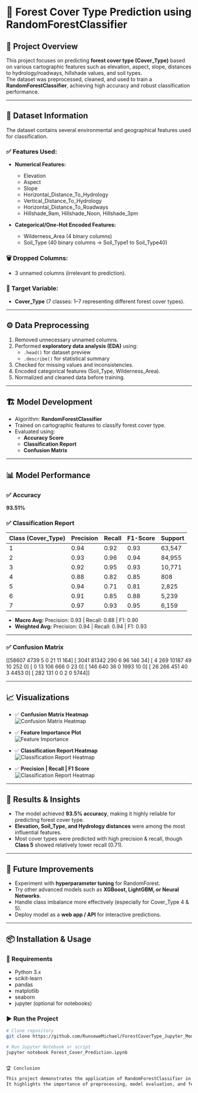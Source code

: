 # 🌲 Forest Cover Type Prediction using RandomForestClassifier  

## 📌 Project Overview  
This project focuses on predicting **forest cover type (Cover_Type)** based on various cartographic features such as elevation, aspect, slope, distances to hydrology/roadways, hillshade values, and soil types.  
The dataset was preprocessed, cleaned, and used to train a **RandomForestClassifier**, achieving high accuracy and robust classification performance.  

---

## 📂 Dataset Information  
The dataset contains several environmental and geographical features used for classification.  

### ✅ Features Used:  
- **Numerical Features:**  
  - Elevation  
  - Aspect  
  - Slope  
  - Horizontal_Distance_To_Hydrology  
  - Vertical_Distance_To_Hydrology  
  - Horizontal_Distance_To_Roadways  
  - Hillshade_9am, Hillshade_Noon, Hillshade_3pm  

- **Categorical/One-Hot Encoded Features:**  
  - Wilderness_Area (4 binary columns)  
  - Soil_Type (40 binary columns → Soil_Type1 to Soil_Type40)  

### 🗑 Dropped Columns:  
- 3 unnamed columns (irrelevant to prediction).  

### 🎯 Target Variable:  
- **Cover_Type** (7 classes: 1–7 representing different forest cover types).  

---

## ⚙️ Data Preprocessing  
1. Removed unnecessary unnamed columns.  
2. Performed **exploratory data analysis (EDA)** using:  
   - `.head()` for dataset preview  
   - `.describe()` for statistical summary  
3. Checked for missing values and inconsistencies.  
4. Encoded categorical features (Soil_Type, Wilderness_Area).  
5. Normalized and cleaned data before training.  

---

## 🏗 Model Development  
- Algorithm: **RandomForestClassifier**  
- Trained on cartographic features to classify forest cover type.  
- Evaluated using:  
  - **Accuracy Score**  
  - **Classification Report**  
  - **Confusion Matrix**  

---

## 📊 Model Performance  

### ✅ Accuracy  
**93.51%**  

### ✅ Classification Report  

| Class (Cover_Type) | Precision | Recall | F1-Score | Support |
|---------------------|-----------|--------|----------|---------|
| 1 | 0.94 | 0.92 | 0.93 | 63,547 |
| 2 | 0.93 | 0.96 | 0.94 | 84,955 |
| 3 | 0.92 | 0.95 | 0.93 | 10,771 |
| 4 | 0.88 | 0.82 | 0.85 | 808 |
| 5 | 0.94 | 0.71 | 0.81 | 2,825 |
| 6 | 0.91 | 0.85 | 0.88 | 5,239 |
| 7 | 0.97 | 0.93 | 0.95 | 6,159 |

- **Macro Avg:** Precision: 0.93 | Recall: 0.88 | F1: 0.90  
- **Weighted Avg:** Precision: 0.94 | Recall: 0.94 | F1: 0.93  

---

### ✅ Confusion Matrix  

[[58607 4739 5 0 21 11 164]
[ 3041 81342 290 6 96 146 34]
[ 4 269 10187 49 10 252 0]
[ 0 13 106 666 0 23 0]
[ 146 640 36 0 1993 10 0]
[ 26 266 451 40 3 4453 0]
[ 282 131 0 0 2 0 5744]]


---

## 📈 Visualizations   

- ✅ **Confusion Matrix Heatmap**  
  ![Confusion Matrix Heatmap](confusion_matrix.png)  

- ✅ **Feature Importance Plot**  
  ![Feature Importance](feature_importance.png)  

- ✅ **Classification Report Heatmap**  
  ![Classification Report Heatmap](heatmap.png)

- ✅ **Precision | Recall | F1 Score**  
  ![Classification Report Heatmap](metrics.png)  

---

## 🚀 Results & Insights  
- The model achieved **93.5% accuracy**, making it highly reliable for predicting forest cover type.  
- **Elevation, Soil_Type, and Hydrology distances** were among the most influential features.  
- Most cover types were predicted with high precision & recall, though **Class 5** showed relatively lower recall (0.71).  

---

## 🔮 Future Improvements  
- Experiment with **hyperparameter tuning** for RandomForest.  
- Try other advanced models such as **XGBoost, LightGBM, or Neural Networks**.  
- Handle class imbalance more effectively (especially for Cover_Type 4 & 5).  
- Deploy model as a **web app / API** for interactive predictions.  

---

## 📦 Installation & Usage  

### 🔧 Requirements  
- Python 3.x  
- scikit-learn  
- pandas  
- matplotlib  
- seaborn  
- jupyter (optional for notebooks)  

### ▶️ Run the Project  
```bash
# Clone repository
git clone https://github.com/RunseweMichael/ForestCoverType_Jupyter_Model.git

# Run Jupyter Notebook or script
jupyter notebook Forest_Cover_Prediction.ipynb


🏆 Conclusion

This project demonstrates the application of RandomForestClassifier in predicting forest cover type with high accuracy.
It highlights the importance of preprocessing, model evaluation, and feature importance analysis in building reliable ML models.
